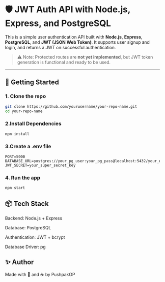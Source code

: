 # 🛡️ JWT Auth API with Node.js, Express, and PostgreSQL

This is a simple user authentication API built with **Node.js**, **Express**, **PostgreSQL**, and **JWT (JSON Web Token)**. It supports user signup and login, and returns a JWT on successful authentication.

> ⚠️ Note: Protected routes are **not yet implemented**, but JWT token generation is functional and ready to be used.

---




## 🚀 Getting Started

### 1. Clone the repo

```bash
git clone https://github.com/yourusername/your-repo-name.git
cd your-repo-name

```
### 2.Install Dependencies
```bash
npm install
```

### 3.Create a .env file

```env
PORT=5000
DATABASE_URL=postgres://your_pg_user:your_pg_pass@localhost:5432/your_db_name
JWT_SECRET=your_super_secret_key
```
### 4. Run the app
```bash
npm start
```
## 📦 Tech Stack

Backend: Node.js + Express

Database: PostgreSQL

Authentication: JWT + bcrypt

Database Driver: pg


## ✨ Author

Made with 🧠 and ☕ by PushpakOP


